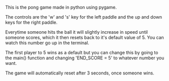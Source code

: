 This is the pong game made in python using pygame.

The controls are the 'w' and 's' key for the left paddle and the up and down keys for the right paddle.

Everytime someone hits the ball it will slightly increase in speed until someone scores, which it then resets back to it's default value of 5. You can watch this number go up in the terminal.

The first player to 5 wins as a default but you can change this by going to the main() function and changing 'END_SCORE = 5' to whatever number you want.

The game will automatically reset after 3 seconds, once someone wins.
